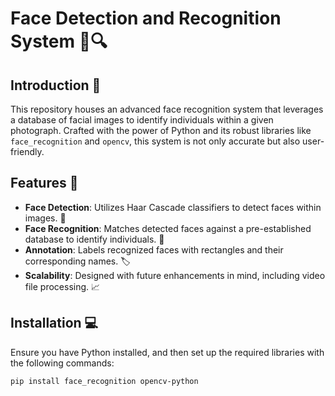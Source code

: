 # Face Detection and Recognition System 🧑🔍

## Introduction 🌟

This repository houses an advanced face recognition system that leverages a database of facial images to identify individuals within a given photograph. Crafted with the power of Python and its robust libraries like `face_recognition` and `opencv`, this system is not only accurate but also user-friendly.

## Features 🚀

- **Face Detection**: Utilizes Haar Cascade classifiers to detect faces within images. 🔎
- **Face Recognition**: Matches detected faces against a pre-established database to identify individuals. 👤
- **Annotation**: Labels recognized faces with rectangles and their corresponding names. 🏷️
- **Scalability**: Designed with future enhancements in mind, including video file processing. 📈

## Installation 💻

Ensure you have Python installed, and then set up the required libraries with the following commands:

```bash
pip install face_recognition opencv-python
